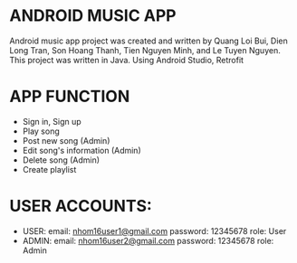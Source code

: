 # ANDROID MUSIC APP
Android music app project was created and written by Quang Loi Bui, Dien Long Tran, Son Hoang Thanh, Tien Nguyen Minh, and Le Tuyen Nguyen. This project was written in Java. Using Android Studio, Retrofit

# APP FUNCTION
+ Sign in, Sign up
+ Play song
+ Post new song (Admin)
+ Edit song's information (Admin)
+ Delete song (Admin)
+ Create playlist 

# USER ACCOUNTS:
 + USER: 
	email: nhom16user1@gmail.com
	password: 12345678
	role: User
 + ADMIN: 
	email: nhom16user2@gmail.com
	password: 12345678
	role: Admin
